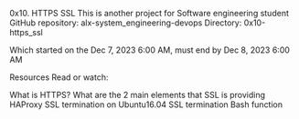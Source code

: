 0x10. HTTPS SSL This is another project for Software engineering student
GitHub repository: alx-system_engineering-devops
Directory: 0x10-https_ssl

Which started on the  Dec 7, 2023 6:00 AM, must end by Dec 8, 2023 6:00 AM

Resources
Read or watch:

What is HTTPS?
What are the 2 main elements that SSL is providing
HAProxy SSL termination on Ubuntu16.04
SSL termination
Bash function
